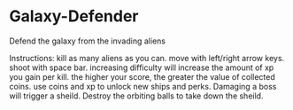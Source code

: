 # Galaxy-Defender
Defend the galaxy from the invading aliens


Instructions:
  kill as many aliens as you can.
  move with left/right arrow keys.
  shoot with space bar.
  increasing difficulty will increase the amount of xp you gain per kill.
  the higher your score, the greater the value of collected coins.
  use coins and xp to unlock new ships and perks.
  Damaging a boss will trigger a sheild. Destroy the orbiting balls to take down the sheild.
